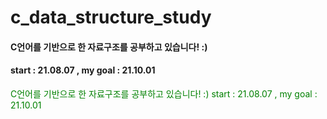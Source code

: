 # c_data_structure_study
#### C언어를 기반으로 한 자료구조를 공부하고 있습니다! :)
#### start : 21.08.07 , my goal : 21.10.01
<span style="color:green">C언어를 기반으로 한 자료구조를 공부하고 있습니다! :)</span>
<span style="color:green">start : 21.08.07 , my goal : 21.10.01</span>
